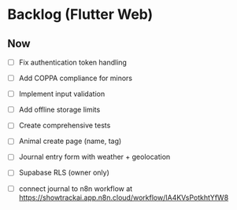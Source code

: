 # Backlog (Flutter Web)


## Now
- [ ] Fix authentication token handling
- [ ] Add COPPA compliance for minors
- [ ] Implement input validation
- [ ] Add offline storage limits
- [ ] Create comprehensive tests
- [ ] Animal create page (name, tag)
- [ ] Journal entry form with weather + geolocation
- [ ] Supabase RLS (owner only)
- [ ] connect journal to n8n workflow at https://showtrackai.app.n8n.cloud/workflow/IA4KVsPotkhtYfW8


